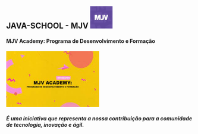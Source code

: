 
## JAVA-SCHOOL - MJV                                                                              <img src="assets/mj.jpeg"  width="60" height="60">




#### MJV Academy: Programa de Desenvolvimento e Formação
<img src="assets/mjv.jpeg" width="250" height="150">

##### É uma iniciativa que representa a nossa contribuição para a comunidade de tecnologia, inovação e ágil.


